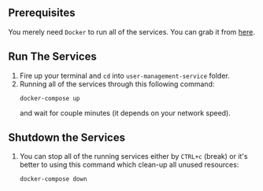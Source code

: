 ## Prerequisites

You merely need `Docker` to run all of the services. 
You can grab it from [here](https://docs.docker.com/get-docker/).

## Run The Services

1. Fire up your terminal and `cd` into `user-management-service` folder.
2. Running all of the services through this following command:
   ```
   docker-compose up
   ```
   and wait for couple minutes (it depends on your network speed).
   
## Shutdown the Services

1. You can stop all of the running services either by `CTRL+c` (break) or it's better to using this command which clean-up all unused resources:
   ```
   docker-compose down
   ```
